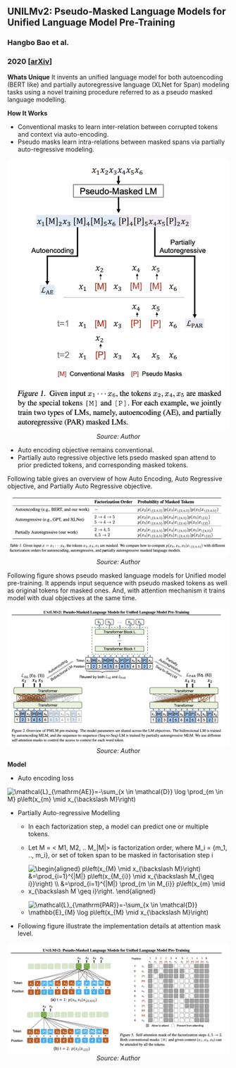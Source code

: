 ## UNILMv2: Pseudo-Masked Language Models for Unified Language Model Pre-Training
### Hangbo Bao et al. 
### 2020 [[arXiv](https://arxiv.org/pdf/2002.12804.pdf)]

**Whats Unique**
It invents an unified language model for both autoencoding (BERT like) and partially autoregressive language (XLNet for Span) modeling tasks using a novel training procedure referred to as a pseudo masked language modelling. 

**How It Works**
* Conventional masks to learn inter-relation between corrupted tokens and context via auto-encoding. 
* Pseudo masks learn intra-relations between masked spans via partially auto-regressive modeling.

<p align="center">
    <img width=600 src="images/unilmv2_illustration.png">
    <em>Source: Author</em>
    </p>

* Auto encoding objective remains conventional.
* Partially auto regressive objective lets psedo masked span attend to prior predicted tokens, and corresponding masked tokens. 

Following table gives an overview of how Auto Encoding, Auto Regressive objective, and Partially Auto Regressive objective. 

<p align="center">
    <img width=600 src="images/unilmv2_objectives_comparision.png">
    <em>Source: Author</em>
    </p>

Following figure shows pseudo masked language models for Unified model pre-training. It appends input sequence with pseudo masked tokens as well as original tokens for masked ones. And, with attention mechanism it trains model with dual objectives at the same time.

<p align="center">
    <img width=600 src="images/unilmv2_architecture.png">
    <em>Source: Author</em>
    </p>

**Model**

* Auto encoding loss

<img src="https://i.upmath.me/svg/%5Cmathcal%7BL%7D_%7B%5Cmathrm%7BAE%7D%7D%3D-%5Csum_%7Bx%20%5Cin%20%5Cmathcal%7BD%7D%7D%20%5Clog%20%5Cprod_%7Bm%20%5Cin%20M%7D%20p%5Cleft(x_%7Bm%7D%20%5Cmid%20x_%7B%5Cbackslash%20M%7D%5Cright)" alt="\mathcal{L}_{\mathrm{AE}}=-\sum_{x \in \mathcal{D}} \log \prod_{m \in M} p\left(x_{m} \mid x_{\backslash M}\right)" />

* Partially Auto-regressive Modelling
    * In each factorization step, a model can predict one or multiple tokens.
    * Let M = < M1, M2, .. M_|M|> is factorization order, where M_i = {m_1, .., m_i}, or set of token span to be masked in factorisation step i
    * <img src="https://i.upmath.me/svg/%5Cbegin%7Baligned%7D%0Ap%5Cleft(x_%7BM%7D%20%5Cmid%20x_%7B%5Cbackslash%20M%7D%5Cright)%20%26%3D%5Cprod_%7Bi%3D1%7D%5E%7B%7CM%7C%7D%20p%5Cleft(x_%7BM_%7Bi%7D%7D%20%5Cmid%20x_%7B%5Cbackslash%20M_%7B%5Cgeq%20i%7D%7D%5Cright)%20%5C%5C%0A%26%3D%5Cprod_%7Bi%3D1%7D%5E%7B%7CM%7C%7D%20%5Cprod_%7Bm%20%5Cin%20M_%7Bi%7D%7D%20p%5Cleft(x_%7Bm%7D%20%5Cmid%20x_%7B%5Cbackslash%20M%20%5Cgeq%20i%7D%5Cright.%0A%5Cend%7Baligned%7D" alt="\begin{aligned}
p\left(x_{M} \mid x_{\backslash M}\right) &amp;=\prod_{i=1}^{|M|} p\left(x_{M_{i}} \mid x_{\backslash M_{\geq i}}\right) \\
&amp;=\prod_{i=1}^{|M|} \prod_{m \in M_{i}} p\left(x_{m} \mid x_{\backslash M \geq i}\right.
\end{aligned}" />

    * <img src="https://i.upmath.me/svg/%5Cmathcal%7BL%7D_%7B%5Cmathrm%7BPAR%7D%7D%3D-%5Csum_%7Bx%20%5Cin%20%5Cmathcal%7BD%7D%7D%20%5Cmathbb%7BE%7D_%7BM%7D%20%5Clog%20p%5Cleft(x_%7BM%7D%20%5Cmid%20x_%7B%5Cbackslash%20M%7D%5Cright)" alt="\mathcal{L}_{\mathrm{PAR}}=-\sum_{x \in \mathcal{D}} \mathbb{E}_{M} \log p\left(x_{M} \mid x_{\backslash M}\right)" />

* Following figure illustrate the implementation details at attention mask level.

<p align="center">
    <img width=600 src="images/unilmv2_implementation.png">
    <em>Source: Author</em>
    </p>
